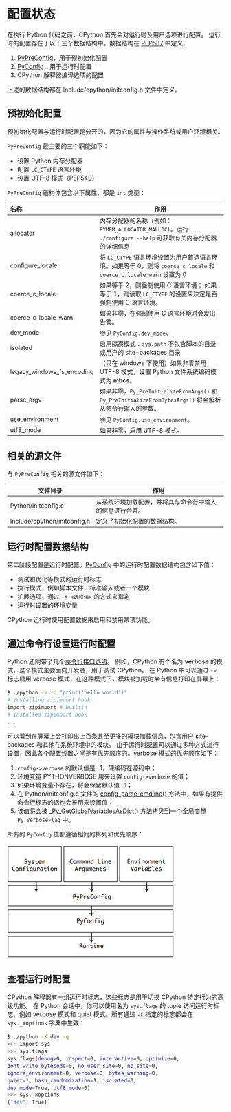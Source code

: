 # 配置状态

在执行 Python 代码之前，CPython 首先会对运行时及用户选项进行配置。
运行时的配置存在于以下三个数据结构中，数据结构在 [PEP587](https://peps.python.org/pep-0587/) 中定义：

1.  [PyPreConfig](https://github.com/python/cpython/blob/v3.9.0b1/Include/cpython/initconfig.h#L125)，用于预初始化配置
2.  [PyConfig](https://github.com/python/cpython/blob/v3.9.0b1/Include/cpython/initconfig.h#L416)，用于运行时配置
3.  CPython 解释器编译选项的配置

上述的数据结构都在 Include/cpython/initconfig.h 文件中定义。

## 预初始化配置

预初始化配置与运行时配置是分开的，因为它的属性与操作系统或用户环境相关。

`PyPreConfig` 最主要的三个职能如下：

- 设置 Python 内存分配器
- 配置 `LC_CTYPE` 语言环境
- 设置 UTF-8 模式（[PEP540](https://www.python.org/dev/peps/pep-0540/)）

`PyPreConfig` 结构体包含以下属性，都是 `int` 类型：

| 名称                       | 作用                                                         |
| :------------------------- | ------------------------------------------------------------ |
| allocator                  | 内存分配器的名称（例如：`PYMEM_ALLOCATOR_MALLOC`）。运行 `./configure --help` 可获取有关内存分配器的详细信息 |
| configure_locale           | 将 `LC_CTYPE` 语言环境设置为用户首选语言环境。如果等于 0，则将 `coerce_c_locale` 和 `coerce_c_locale_warn` 设置为 0 |
| coerce_c_locale            | 如果等于 2，则强制使用 C 语言环境； 如果等于 1，则读取 `LC_CTYPE` 的设置来决定是否强制使用 C 语言环境。 |
| coerce_c_locale_warn       | 如果非零，在强制使用 C 语言环境时会发出告警。                |
| dev_mode                   | 参见 `PyConfig.dev_mode`。                                     |
| isolated                   | 启用隔离模式：`sys.path` 不包含脚本的目录或用户的 site-packages 目录 |
| legacy_windows_fs_encoding | （只在 windows 下使用）如果非零禁用 UTF-8 模式，设置 Python 文件系统编码模式为 **mbcs**。 |
| parse_argv                 | 如果非零，`Py_PreInitializeFromArgs()` 和 `Py_PreInitializeFromBytesArgs()` 将会解析从命令行输入的参数。 |
| use_environment            | 参见 `PyConfig.use_environment`。                              |
| utf8_mode                  | 如果非零，启用 UTF-8 模式。                                  |



## 相关的源文件

与 `PyPreConfig` 相关的源文件如下：

| 文件目录                     | 作用                                                     |
| ---------------------------- | -------------------------------------------------------- |
| Python/initconfig.c          | 从系统环境加载配置，并将其与命令行中输入的信息进行合并。 |
| Include/cpython/initconfig.h | 定义了初始化配置的数据结构。                             |



## 运行时配置数据结构

第二阶段配置是运行时配置。[PyConfig](https://github.com/python/cpython/blob/v3.9.0b1/Include/cpython/initconfig.h#L416) 中的运行时配置数据结构包含如下值：

- 调试和优化等模式的运行时标志
- 执行模式，例如脚本文件，标准输入或者一个模块
- 扩展选项，通过 `-X <选项值>` 的方式来指定
- 运行时设置的环境变量

CPython 运行时使用配置数据来启用和禁用某项功能。

## 通过命令行设置运行时配置

Python 还附带了几个[命令行接口选项](https://docs.python.org/3/using/cmdline.html)。
例如，CPython 有个名为 **verbose** 的模式，这个模式主要面向开发者，用于调试 CPython。
在 Python 中可以通过 `-v` 标志启用 verbose 模式，在这种模式下，模块被加载时会有信息打印在屏幕上：

```bash
$ ./python -v -c "print('hello world')"
# installing zipimport hook
import zipimport # builtin
# installed zipimport hook
...
```

可以看到在屏幕上会打印出上百条甚至更多的模块加载信息，包含用户 site-packages 和其他在系统环境中的模块。
由于运行时配置可以通过多种方式进行设置，因此各个配置设置之间是有优先顺序的。verbose 模式的优先顺序如下：

1. `config->verbose` 的默认值是 -1，硬编码在源码中；
2. 环境变量 PYTHONVERBOSE 用来设置 `config->verbose` 的值；
3. 如果环境变量不存在，将会保留默认值 -1；
4. 在 Python/initconfig.c 文件的 [config_parse_cmdline()](https://github.com/python/cpython/blob/v3.9.0b1/Python/initconfig.c#L1875) 方法中，如果有提供命令行标志的话也会被用来设置值；
5. 该值将会被 [_Py_GetGlobalVariablesAsDict()](https://github.com/python/cpython/blob/v3.9.0b1/Python/initconfig.c#L167) 方法拷贝到一个全局变量 `Py_VerboseFlag` 中。

所有的 `PyConfig` 值都遵循相同的排列和优先顺序：

![图6.1.1 运行时配置顺序](<../.gitbook/assets/图6.1.1 运行时配置顺序.png>)

## 查看运行时配置

CPython 解释器有一组运行时标志，这些标志是用于切换 CPython 特定行为的高级功能。 在 Python 会话中，你可以使用名为 `sys.flags` 的 tuple 访问运行时标志，例如 verbose 模式和 quiet 模式。所有通过 `-X` 指定的标志都会在 `sys._xoptions` 字典中生效：

```bash
$ ./python -X dev -q
>>> import sys
>>> sys.flags
sys.flags(debug=0, inspect=0, interactive=0, optimize=0,
dont_write_bytecode=0, no_user_site=0, no_site=0,
ignore_environment=0, verbose=0, bytes_warning=0,
quiet=1, hash_randomization=1, isolated=0,
dev_mode=True, utf8_mode=0)
>>> sys._xoptions
{'dev': True}
```
